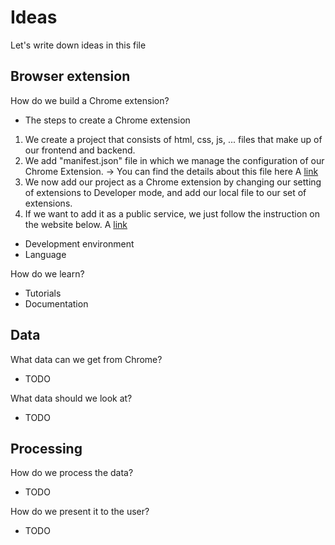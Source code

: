 # Ideas
Let's write down ideas in this file

## Browser extension
How do we build a Chrome extension?
- The steps to create a Chrome extension
1. We create a project that consists of html, css, js, ... files that make up of our frontend and backend. 
2. We add "manifest.json" file in which we manage the configuration of our Chrome Extension. 
→ You can find the details about this file here A [link](https://developer.chrome.com/docs/extensions/mv3/manifest/)
3. We now add our project as a Chrome extension by changing our setting of extensions to Developer mode,
and add our local file to our set of extensions. 
4. If we want to add it as a public service, we just follow the instruction on the website below.
A [link](https://developer.chrome.com/docs/webstore/register/)
- Development environment
- Language

How do we learn?
- Tutorials
- Documentation

## Data
What data can we get from Chrome?
- TODO

What data should we look at?
- TODO

## Processing
How do we process the data?
- TODO

How do we present it to the user?
- TODO
